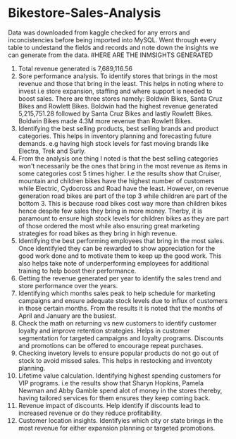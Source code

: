 # Bikestore-Sales-Analysis
Data was downloaded from kaggle checked for any errors and inconcistencies before being imported into MySQL.
Went through every table to undestand the fields and records and note down the insights we can generate from the data.
#HERE ARE THE INMSIGHTS GENERATED
1. Total revenue generated is 7,689,116.56
2. Sore performance analysis. To identify stores that brings in the most revenue and those that bring in the least. This helps in noting where to invest i.e store expansion, staffing and where support is needed to boost sales.
There are three stores namely: Boldwin Bikes, Santa Cruz Bikes and Rowlett Bikes. Boldwin had the highest revenue generated 5,215,751.28 followed by Santa Cruz Bikes and lastly Rowlett Bikes. Boldwin Bikes made 4.3M more revenue than Rowlett Bikes.
3. Identifying the best selling products, best selling brands and product categories. This helps in inventory planning and forecasting future demands. e.g having high stock levels for fast moving brands like Electra, Trek and Surly.
4. From the analysis one thing I noted is that the best selling categories won't necessarily be the ones that bring in the most revenue as items in some categories cost 5 times higher. I.e the results show that Cruiser, mountain and children bikes have the highest number of customers while Electric, Cydocross and Road have the least. However, on revenue generation road bikes are part of the top 3 while children are part of the bottom 3. This is because road bikes cost way more than children bikes hence despite few sales they bring in more money. Therby, it is paramount to ensure high stock levels for children bikes as they are part of those ordered the most while also ensuring great marketing strategies for road bikes as they bring in high revenue.
5. Identifying the best performing employees that bring in the most sales. Once identifyied they can be rewarded to show appreciation for the good work done and to motivate them to keep up the good work. This also helps take note of underperforming employees for additional training to help boost their performance.
6. Getting the revenue generated per year to identify the sales trend and store performance over the years.
7. Identifying which months sales peak to help schedule for marketing campaigns and ensure adequate stock levels due to influx of customers in those certain months. From the results it is noted that the months of April and January are the busiest.
8. Check the math on returning vs new customers to identify customer loyalty and improve retention strategies. Helps in customer segmentation for targeted campaigns and loyalty programs. Discounts and promotions can be offered to encourage repeat purchases.
9. Checking invetory levels to ensure popular products do not go out of stock to avoid missed sales. This helps in restocking and inventoty planning.
10. Lifetime value calculation. Identifying highest spending customers for VIP programs. i.e the results show that Sharyn Hopkins, Pamela Newman and Abby Gamble spend alot of money in the stores thereby, having tailored services for them ensures they keep coming back.
11. Revenue impact of discounts. Help identify if discounts lead to increased revenue or do they reduce profitability.
12. Customer location insights. Identifyies which city or state brings in the most revenue for either expansion planning or targeted promotions.
 
